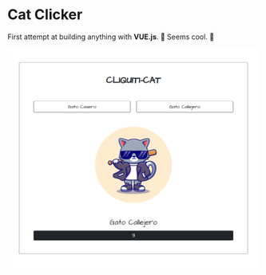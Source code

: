 # Cat Clicker

First attempt at building anything with **VUE.js**. :purple_heart: Seems cool. :purple_heart:

![](clicker.png)
